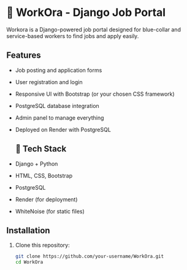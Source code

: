 # 🚀 WorkOra - Django Job Portal

Workora is a Django-powered job portal designed for blue-collar and service-based workers to find jobs and apply easily.

## Features

- Job posting and application forms
- User registration and login
- Responsive UI with Bootstrap (or your chosen CSS framework)
- PostgreSQL database integration
- Admin panel to manage everything
- Deployed on Render with PostgreSQL

  ## 🔧 Tech Stack

- Django + Python
- HTML, CSS, Bootstrap
- PostgreSQL
- Render (for deployment)
- WhiteNoise (for static files)
  
## Installation

1. Clone this repository:

   ```bash
   git clone https://github.com/your-username/WorkOra.git
   cd WorkOra


